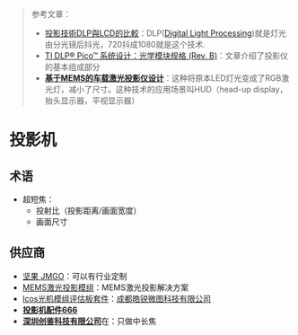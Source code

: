 > 参考文章：
>
> - [投影技術DLP與LCD的比較](https://www.trustworthy.com.tw/qnaDetail.php?qna_id=2)：DLP([Digital Light Processing](https://en.wikipedia.org/wiki/Digital_Light_Processing))就是灯光由分光镜后抖光，720抖成1080就是这个技术.
> - [TI DLP® Pico™ 系统设计：光学模块规格 (Rev. B)](https://www.ti.com.cn/cn/lit/an/zhca978b/zhca978b.pdf?ts=1676276357395)：文章介绍了投影仪的基本组成部分
> - [**基于MEMS的车载激光投影仪设计**](https://bbs.elecfans.com/jishu_1680651_1_1.html)：这种将原本LED灯光变成了RGB激光灯，减小了尺寸。这种技术的应用场景叫HUD（head-up display，抬头显示器，平视显示器）

# 投影机



## 术语

- 超短焦：
  - 投射比（投影距离/画面宽度）
  - 画面尺寸



## 供应商

- [坚果 JMGO](https://www.jmgo.com/homes)：可以有行业定制
- [MEMS激光投影模组](https://item.taobao.com/item.htm?spm=2013.1.w4023-2801919152.4.6c6e7113E6YFkv&id=567261898957)：MEMS激光投影解决方案
- [lcos光机模组评估板套件](https://detail.tmall.com/item.htm?abbucket=19&id=671809725812&ns=1&skuId=5012614663507&spm=a230r.1.14.49.73117329eFHb2L)：[成都皓锐微图科技有限公司](https://www.tianyancha.com/company/202587389)
- **[投影机配件666](https://shop588578066.taobao.com/)**
- [**深圳创鉴科技有限公司**](https://transjee.1688.com/?spm=a26352.15231885.offerlist.1.77101e626prPb2)在：只做中长焦

